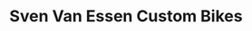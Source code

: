 ---
title: "Sven Van Essen Custom Bikes"
url: /quierschied/sven-van-essen-custom-bikes/
shop: Motorrad
---